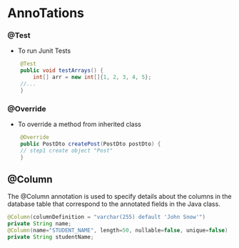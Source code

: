 # AnnoTations
### @Test
- To run Junit Tests
```java
    @Test
    public void testArrays() {
        int[] arr = new int[]{1, 2, 3, 4, 5};
    //...
    }
```
### @Override
- To override a method from inherited class
```java
    @Override
    public PostDto createPost(PostDto postDto) {
    // step1 create object "Post"
    }
```
## @Column
The @Column annotation is used to specify details about the columns in the database table that correspond to the annotated fields in the Java class. 
```java
@Column(columnDefinition = "varchar(255) default 'John Snow'")
private String name;
@Column(name="STUDENT_NAME", length=50, nullable=false, unique=false)
private String studentName;
```
